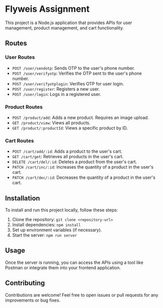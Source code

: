 # Flyweis Assignment 


This project is a Node.js application that provides APIs for user management, product management, and cart functionality.

## Routes

### User Routes

- `POST /user/sendotp`: Sends OTP to the user's phone number.
- `POST /user/verifyotp`: Verifies the OTP sent to the user's phone number.
- `POST /user/verifyotplogin`: Verifies OTP for user login.
- `POST /user/register`: Registers a new user.
- `POST /user/login`: Logs in a registered user.

### Product Routes

- `POST /product/add`: Adds a new product. Requires an image upload.
- `GET /product/view`: Views all products.
- `GET /product/:productId`: Views a specific product by ID.

### Cart Routes

- `POST /cart/add/:id`: Adds a product to the user's cart.
- `GET /cart/get`: Retrieves all products in the user's cart.
- `DELETE /cart/del/:id`: Deletes a product from the user's cart.
- `PATCH /cart/inc/:id`: Increases the quantity of a product in the user's cart.
- `PATCH /cart/dec/:id`: Decreases the quantity of a product in the user's cart.

## Installation

To install and run this project locally, follow these steps:

1. Clone the repository: `git clone <repository-url>`
2. Install dependencies: `npm install`
3. Set up environment variables (if necessary).
4. Start the server: `npm run server`

## Usage

Once the server is running, you can access the APIs using a tool like Postman or integrate them into your frontend application.

## Contributing

Contributions are welcome! Feel free to open issues or pull requests for any improvements or bug fixes.


